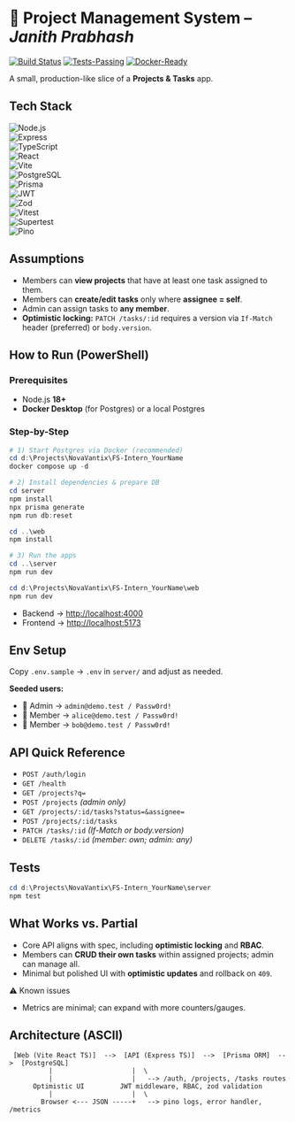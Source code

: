 # 🚀 Project Management System – *Janith Prabhash*

[![Build Status](https://github.com/janithprabashrk/Task-Nebula/actions/workflows/ci.yml/badge.svg)](https://github.com/janithprabashrk/Task-Nebula/actions/workflows/ci.yml)
[![Tests-Passing](https://img.shields.io/badge/Tests-Passing-brightgreen?logo=vitest)]()
[![Docker-Ready](https://img.shields.io/badge/Docker-Ready-2496ED?logo=docker)]()

A small, production-like slice of a **Projects & Tasks** app.

##  Tech Stack  
![Node.js](https://img.shields.io/badge/Node.js-18+-green?logo=node.js)  
![Express](https://img.shields.io/badge/Express.js-Backend-lightgrey?logo=express)  
![TypeScript](https://img.shields.io/badge/TypeScript-Frontend%20%26%20Backend-blue?logo=typescript)  
![React](https://img.shields.io/badge/React-Frontend-61DAFB?logo=react)  
![Vite](https://img.shields.io/badge/Vite-Bundler-yellow?logo=vite)  
![PostgreSQL](https://img.shields.io/badge/PostgreSQL-Database-336791?logo=postgresql)  
![Prisma](https://img.shields.io/badge/Prisma-ORM-2D3748?logo=prisma)  
![JWT](https://img.shields.io/badge/Auth-JWT-orange?logo=jsonwebtokens)  
![Zod](https://img.shields.io/badge/Validation-Zod-purple)  
![Vitest](https://img.shields.io/badge/Tests-Vitest-blueviolet)  
![Supertest](https://img.shields.io/badge/Tests-Supertest-orange)  
![Pino](https://img.shields.io/badge/Logs-Pino-green)

##  Assumptions
- Members can **view projects** that have at least one task assigned to them.  
- Members can **create/edit tasks** only where **assignee = self**.  
- Admin can assign tasks to **any member**.  
- **Optimistic locking:** `PATCH /tasks/:id` requires a version via `If-Match` header (preferred) or `body.version`.  

##  How to Run (PowerShell)

###  Prerequisites
- Node.js **18+**  
- **Docker Desktop** (for Postgres) or a local Postgres  

###  Step-by-Step

```powershell
# 1) Start Postgres via Docker (recommended)
cd d:\Projects\NovaVantix\FS-Intern_YourName
docker compose up -d

# 2) Install dependencies & prepare DB
cd server
npm install
npx prisma generate
npm run db:reset

cd ..\web
npm install

# 3) Run the apps
cd ..\server
npm run dev

cd d:\Projects\NovaVantix\FS-Intern_YourName\web
npm run dev
````

* Backend → [http://localhost:4000](http://localhost:4000)
* Frontend → [http://localhost:5173](http://localhost:5173)

## Env Setup

Copy `.env.sample` → `.env` in `server/` and adjust as needed.

**Seeded users:**

* 👑 Admin → `admin@demo.test / Passw0rd!`
* 👤 Member → `alice@demo.test / Passw0rd!`
* 👤 Member → `bob@demo.test / Passw0rd!`

## API Quick Reference

* `POST /auth/login`
* `GET /health`
* `GET /projects?q=`
* `POST /projects` *(admin only)*
* `GET /projects/:id/tasks?status=&assignee=`
* `POST /projects/:id/tasks`
* `PATCH /tasks/:id` *(If-Match or body.version)*
* `DELETE /tasks/:id` *(member: own; admin: any)*

## Tests

```powershell
cd d:\Projects\NovaVantix\FS-Intern_YourName\server
npm test
```

## What Works vs. Partial

* Core API aligns with spec, including **optimistic locking** and **RBAC**.
* Members can **CRUD their own tasks** within assigned projects; admin can manage all.
* Minimal but polished UI with **optimistic updates** and rollback on `409`.

⚠️ Known issues

* Metrics are minimal; can expand with more counters/gauges.

## Architecture (ASCII)

```
 [Web (Vite React TS)]  -->  [API (Express TS)]  -->  [Prisma ORM]  -->  [PostgreSQL]
          |                    |  \
          |                    |   --> /auth, /projects, /tasks routes
      Optimistic UI         JWT middleware, RBAC, zod validation
          |                    |  \
        Browser <--- JSON -----+   --> pino logs, error handler, /metrics
```
